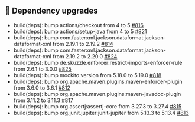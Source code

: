 ## 🔨 Dependency upgrades

- build(deps): bump actions/checkout from 4 to 5 [#816](https://github.com/focus-shift/jollyday/pull/816)
- build(deps): bump actions/setup-java from 4 to 5 [#821](https://github.com/focus-shift/jollyday/pull/821)
- build(deps): bump com.fasterxml.jackson.dataformat:jackson-dataformat-xml from 2.19.1 to 2.19.2 [#814](https://github.com/focus-shift/jollyday/pull/814)
- build(deps): bump com.fasterxml.jackson.dataformat:jackson-dataformat-xml from 2.19.2 to 2.20.0 [#824](https://github.com/focus-shift/jollyday/pull/824)
- build(deps): bump de.skuzzle.enforcer:restrict-imports-enforcer-rule from 2.6.1 to 3.0.0 [#825](https://github.com/focus-shift/jollyday/pull/825)
- build(deps): bump mockito.version from 5.18.0 to 5.19.0 [#818](https://github.com/focus-shift/jollyday/pull/818)
- build(deps): bump org.apache.maven.plugins:maven-enforcer-plugin from 3.6.0 to 3.6.1 [#812](https://github.com/focus-shift/jollyday/pull/812)
- build(deps): bump org.apache.maven.plugins:maven-javadoc-plugin from 3.11.2 to 3.11.3 [#817](https://github.com/focus-shift/jollyday/pull/817)
- build(deps): bump org.assertj:assertj-core from 3.27.3 to 3.27.4 [#815](https://github.com/focus-shift/jollyday/pull/815)
- build(deps): bump org.junit.jupiter:junit-jupiter from 5.13.3 to 5.13.4 [#813](https://github.com/focus-shift/jollyday/pull/813)
